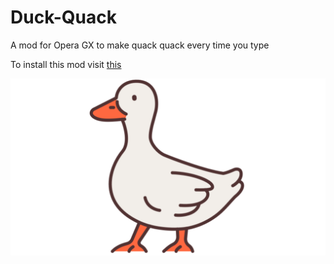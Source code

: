 # Duck-Quack
A mod for Opera GX to make quack quack every time you type

To install this mod visit [this](https://store.gx.me/pt-br/mods/p353ng/duck-quack/)

![Logo](Duck.png)

